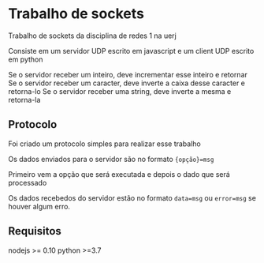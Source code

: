 # Trabalho de sockets
Trabalho de sockets da disciplina de redes 1 na uerj

Consiste em um servidor UDP escrito em javascript e um client UDP escrito em python

Se o servidor receber um inteiro, deve incrementar esse inteiro e retornar
Se o servidor receber um caracter, deve inverte a caixa desse caracter e retorna-lo
Se o servidor receber uma string, deve inverte a mesma e retorna-la

## Protocolo

Foi criado um protocolo simples para realizar esse trabalho

Os dados enviados para o servidor são no formato `{opção}=msg`

Primeiro vem a opção que será executada e depois o dado que será processado

Os dados recebedos do servidor estão no formato `data=msg` ou `error=msg` se houver algum erro.

## Requisitos

nodejs >= 0.10
python >=3.7